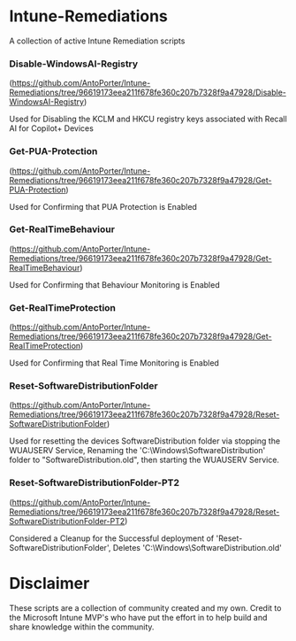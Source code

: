 # Intune-Remediations
A collection of active Intune Remediation scripts



### Disable-WindowsAI-Registry
(https://github.com/AntoPorter/Intune-Remediations/tree/96619173eea211f678fe360c207b7328f9a47928/Disable-WindowsAI-Registry)

Used for Disabling the KCLM and HKCU registry keys associated with Recall AI for Copilot+ Devices


### Get-PUA-Protection
(https://github.com/AntoPorter/Intune-Remediations/tree/96619173eea211f678fe360c207b7328f9a47928/Get-PUA-Protection)

Used for Confirming that PUA Protection is Enabled


### Get-RealTimeBehaviour
(https://github.com/AntoPorter/Intune-Remediations/tree/96619173eea211f678fe360c207b7328f9a47928/Get-RealTimeBehaviour)

Used for Confirming that Behaviour Monitoring is Enabled


### Get-RealTimeProtection
(https://github.com/AntoPorter/Intune-Remediations/tree/96619173eea211f678fe360c207b7328f9a47928/Get-RealTimeProtection)

Used for Confirming that Real Time Monitoring is Enabled


### Reset-SoftwareDistributionFolder
(https://github.com/AntoPorter/Intune-Remediations/tree/96619173eea211f678fe360c207b7328f9a47928/Reset-SoftwareDistributionFolder)

Used for resetting the devices SoftwareDistribution folder via stopping the WUAUSERV Service, Renaming the 'C:\Windows\SoftwareDistribution' folder to "SoftwareDistribution.old", then starting the WUAUSERV Service.


### Reset-SoftwareDistributionFolder-PT2
(https://github.com/AntoPorter/Intune-Remediations/tree/96619173eea211f678fe360c207b7328f9a47928/Reset-SoftwareDistributionFolder-PT2)

Considered a Cleanup for the Successful deployment of 'Reset-SoftwareDistributionFolder', Deletes 'C:\Windows\SoftwareDistribution.old'


# Disclaimer
These scripts are a collection of community created and my own. Credit to the Microsoft Intune MVP's who have put the effort in to help build and share knowledge within the community.
